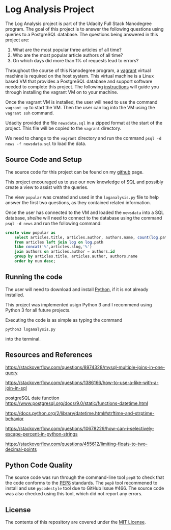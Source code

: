 # Log Analysis Project

The Log Analysis project is part of the Udacity Full Stack Nanodegree program. The goal of this project is to answer the following questions using queries to a PostgreSQL database. The questions being answered in this project are:

1. What are the most popular three articles of all time?
2. Who are the most popular article authors of all time?
3. On which days did more than 1% of requests lead to errors?

Throughout the course of this Nanodegree program, a [vagrant](https://www.vagrantup.com/) virtual machine is required on the host system. This virtual machine is a Linux based VM that provides a PostgreSQL database and support software needed to complete this project. The following [instructions](https://classroom.udacity.com/nanodegrees/nd004/parts/8d3e23e1-9ab6-47eb-b4f3-d5dc7ef27bf0/modules/bc51d967-cb21-46f4-90ea-caf73439dc59/lessons/5475ecd6-cfdb-4418-85a2-f2583074c08d/concepts/14c72fe3-e3fe-4959-9c4b-467cf5b7c3a0) will guide you through installing the vagrant VM on to your machine. 

Once the vagrant VM is installed, the user will need to use the command `vagrant up` to start the VM.
Then the user can log into the VM using the `vagrant ssh` command.

Udacity provided the file `newsdata.sql` in a zipped format at the start of the project. 
This file will be copied to the `vagrant` directory.

We need to change to the `vagrant` directory and run the command `psql -d news -f newsdata.sql` to load the data.

## Source Code and Setup

The source code for this project can be found on my [github](https://github.com/sjcorreia/log-analysis) page.

This project encouraged us to use our new knowledge of SQL and possibly create a view to assist with the queries.

The view `popular` was created and used in the `loganalysis.py` file to help answer the first two questions, as they contained related information.

Once the user has connected to the VM and loaded the `newsdata` into a SQL database, she/he will need to connect to the database using the command `psql -d news` and run the following command:

```sql
create view popular as
	select articles.title, articles.author, authors.name, count(log.path) as num
	from articles left join log on log.path
	like concat('%',articles.slug,'%')
	join authors on articles.author = authors.id
	group by articles.title, articles.author, authors.name
	order by num desc;
```

## Running the code

The user will need to download and install [Python](https://www.python.org/downloads/), if it is not already installed.

This project was implemented usign Python 3 and I recommend using Python 3 for all future projects.

Executing the code is as simple as typing the command

	python3 loganalysis.py

into the terminal.

## Resources and References

https://stackoverflow.com/questions/8974328/mysql-multiple-joins-in-one-query

https://stackoverflow.com/questions/1386166/how-to-use-a-like-with-a-join-in-sql

postgreSQL date function https://www.postgresql.org/docs/9.0/static/functions-datetime.html

https://docs.python.org/2/library/datetime.html#strftime-and-strptime-behavior

https://stackoverflow.com/questions/10678229/how-can-i-selectively-escape-percent-in-python-strings

https://stackoverflow.com/questions/455612/limiting-floats-to-two-decimal-points

## Python Code Quality

The source code was run through the command-line tool `pep8` to check that the code conforms to the [PEP8](https://www.python.org/dev/peps/pep-0008/) standards. The `pep8` tool recommened to install and use `pycodestyle` tool due to GitHub Issue #466. The source code was also checked using this tool, which did not report any errors.

## License

The contents of this repository are covered under the [MIT License](LICENSE).
